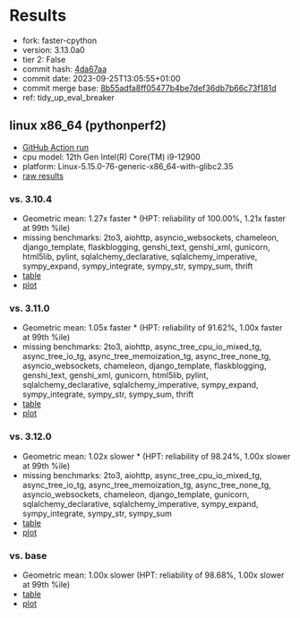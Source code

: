 # Results

- fork: faster-cpython
- version: 3.13.0a0
- tier 2: False
- commit hash: [4da67aa](https://github.com/faster%2dcpython/cpython/commit/4da67aa)
- commit date: 2023-09-25T13:05:55+01:00
- commit merge base: [8b55adfa8ff05477b4be7def36db7b66c73f181d](https://github.com/faster%2dcpython/cpython/commit/8b55adfa8ff05477b4be7def36db7b66c73f181d)
- ref: tidy_up_eval_breaker

## linux x86_64 (pythonperf2)

- [GitHub Action run](https://github.com/faster-cpython/benchmarking/actions/runs/6300186313)
- cpu model: 12th Gen Intel(R) Core(TM) i9-12900
- platform: Linux-5.15.0-76-generic-x86_64-with-glibc2.35
- [raw results](bm-20230925-pythonperf2-x86_64-faster%252dcpython-tidy_up_eval_breaker-3.13.0a0-4da67aa.json)

### vs. 3.10.4

- Geometric mean: 1.27x faster \* (HPT: reliability of 100.00%, 1.21x faster at 99th %ile)
- missing benchmarks: 2to3, aiohttp, asyncio_websockets, chameleon, django_template, flaskblogging, genshi_text, genshi_xml, gunicorn, html5lib, pylint, sqlalchemy_declarative, sqlalchemy_imperative, sympy_expand, sympy_integrate, sympy_str, sympy_sum, thrift
- [table](bm-20230925-pythonperf2-x86_64-faster%252dcpython-tidy_up_eval_breaker-3.13.0a0-4da67aa-vs-3.10.4.md)
- [plot](bm-20230925-pythonperf2-x86_64-faster%252dcpython-tidy_up_eval_breaker-3.13.0a0-4da67aa-vs-3.10.4.png)

### vs. 3.11.0

- Geometric mean: 1.05x faster \* (HPT: reliability of 91.62%, 1.00x faster at 99th %ile)
- missing benchmarks: 2to3, aiohttp, async_tree_cpu_io_mixed_tg, async_tree_io_tg, async_tree_memoization_tg, async_tree_none_tg, asyncio_websockets, chameleon, django_template, flaskblogging, genshi_text, genshi_xml, gunicorn, html5lib, pylint, sqlalchemy_declarative, sqlalchemy_imperative, sympy_expand, sympy_integrate, sympy_str, sympy_sum, thrift
- [table](bm-20230925-pythonperf2-x86_64-faster%252dcpython-tidy_up_eval_breaker-3.13.0a0-4da67aa-vs-3.11.0.md)
- [plot](bm-20230925-pythonperf2-x86_64-faster%252dcpython-tidy_up_eval_breaker-3.13.0a0-4da67aa-vs-3.11.0.png)

### vs. 3.12.0

- Geometric mean: 1.02x slower \* (HPT: reliability of 98.24%, 1.00x slower at 99th %ile)
- missing benchmarks: 2to3, aiohttp, async_tree_cpu_io_mixed_tg, async_tree_io_tg, async_tree_memoization_tg, async_tree_none_tg, asyncio_websockets, chameleon, django_template, gunicorn, sqlalchemy_declarative, sqlalchemy_imperative, sympy_expand, sympy_integrate, sympy_str, sympy_sum
- [table](bm-20230925-pythonperf2-x86_64-faster%252dcpython-tidy_up_eval_breaker-3.13.0a0-4da67aa-vs-3.12.0.md)
- [plot](bm-20230925-pythonperf2-x86_64-faster%252dcpython-tidy_up_eval_breaker-3.13.0a0-4da67aa-vs-3.12.0.png)

### vs. base

- Geometric mean: 1.00x slower (HPT: reliability of 98.68%, 1.00x slower at 99th %ile)
- [table](bm-20230925-pythonperf2-x86_64-faster%252dcpython-tidy_up_eval_breaker-3.13.0a0-4da67aa-vs-base.md)
- [plot](bm-20230925-pythonperf2-x86_64-faster%252dcpython-tidy_up_eval_breaker-3.13.0a0-4da67aa-vs-base.png)

